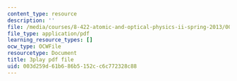 ```yaml
---
content_type: resource
description: ''
file: /media/courses/8-422-atomic-and-optical-physics-ii-spring-2013/003d259d61b686b5152cc6c772328c88_k7DskqekDZk.pdf
file_type: application/pdf
learning_resource_types: []
ocw_type: OCWFile
resourcetype: Document
title: 3play pdf file
uid: 003d259d-61b6-86b5-152c-c6c772328c88
---
```

